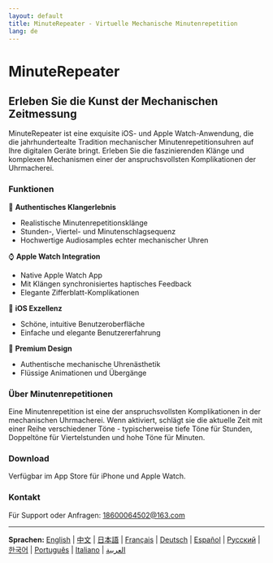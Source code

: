 ```yaml
---
layout: default
title: MinuteRepeater - Virtuelle Mechanische Minutenrepetition
lang: de
---
```


# MinuteRepeater
## Erleben Sie die Kunst der Mechanischen Zeitmessung

MinuteRepeater ist eine exquisite iOS- und Apple Watch-Anwendung, die die jahrhundertealte Tradition mechanischer Minutenrepetitionsuhren auf Ihre digitalen Geräte bringt. Erleben Sie die faszinierenden Klänge und komplexen Mechanismen einer der anspruchsvollsten Komplikationen der Uhrmacherei.

### Funktionen

🎵 **Authentisches Klangerlebnis**
- Realistische Minutenrepetitionsklänge
- Stunden-, Viertel- und Minutenschlagsequenz
- Hochwertige Audiosamples echter mechanischer Uhren

⌚ **Apple Watch Integration**
- Native Apple Watch App
- Mit Klängen synchronisiertes haptisches Feedback
- Elegante Zifferblatt-Komplikationen

📱 **iOS Exzellenz**
- Schöne, intuitive Benutzeroberfläche
- Einfache und elegante Benutzererfahrung

🎨 **Premium Design**
- Authentische mechanische Uhrenästhetik
- Flüssige Animationen und Übergänge

### Über Minutenrepetitionen

Eine Minutenrepetition ist eine der anspruchsvollsten Komplikationen in der mechanischen Uhrmacherei. Wenn aktiviert, schlägt sie die aktuelle Zeit mit einer Reihe verschiedener Töne - typischerweise tiefe Töne für Stunden, Doppeltöne für Viertelstunden und hohe Töne für Minuten.

### Download

Verfügbar im App Store für iPhone und Apple Watch.

### Kontakt

Für Support oder Anfragen: [18600064502@163.com](mailto:18600064502@163.com)

---

**Sprachen:** [English](./index.html) | [中文](./zh.html) | [日本語](./ja.html) | [Français](./fr.html) | [Deutsch](./de.html) | [Español](./es.html) | [Русский](./ru.html) | [한국어](./ko.html) | [Português](./pt.html) | [Italiano](./it.html) | [العربية](./ar.html)